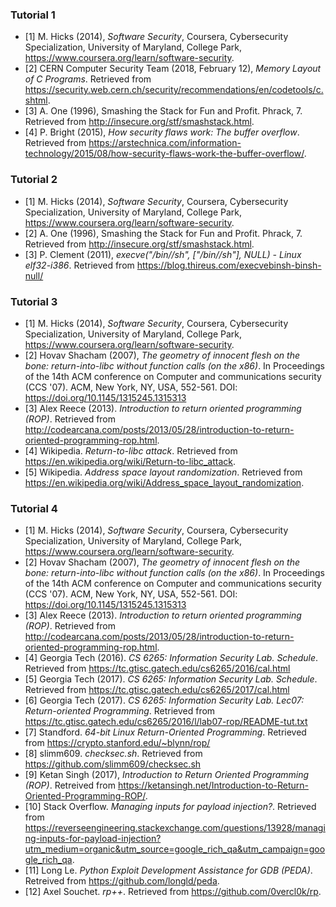 ### Tutorial 1

- [1] M. Hicks (2014), *Software Security*, Coursera, Cybersecurity Specialization, University of Maryland, College Park, <https://www.coursera.org/learn/software-security>.
- [2] CERN Computer Security Team (2018, February 12), *Memory Layout of C Programs*. Retrieved from https://security.web.cern.ch/security/recommendations/en/codetools/c.shtml.
- [3] A. One (1996), Smashing the Stack for Fun and Profit. Phrack, 7. Retrieved from http://insecure.org/stf/smashstack.html.
- [4] P. Bright (2015), *How security flaws work: The buffer overflow*. Retrieved from https://arstechnica.com/information-technology/2015/08/how-security-flaws-work-the-buffer-overflow/.

### Tutorial 2

- [1] M. Hicks (2014), *Software Security*, Coursera, Cybersecurity Specialization, University of Maryland, College Park, <https://www.coursera.org/learn/software-security>.
- [2] A. One (1996), Smashing the Stack for Fun and Profit. Phrack, 7. Retrieved from http://insecure.org/stf/smashstack.html.
- [3] P. Clement (2011), *execve("/bin//sh", ["/bin//sh"], NULL) - Linux elf32-i386*. Retrieved from https://blog.thireus.com/execvebinsh-binsh-null/

### Tutorial 3

- [1] M. Hicks (2014), *Software Security*, Coursera, Cybersecurity Specialization, University of Maryland, College Park, <https://www.coursera.org/learn/software-security>.
- [2] Hovav Shacham (2007), *The geometry of innocent flesh on the bone: return-into-libc without function calls (on the x86)*. In Proceedings of the 14th ACM conference on Computer and communications security (CCS '07). ACM, New York, NY, USA, 552-561. DOI: https://doi.org/10.1145/1315245.1315313
- [3] Alex Reece (2013). *Introduction to return oriented programming (ROP)*. Retrieved from http://codearcana.com/posts/2013/05/28/introduction-to-return-oriented-programming-rop.html.
- [4] Wikipedia. *Return-to-libc attack*. Retrieved from https://en.wikipedia.org/wiki/Return-to-libc_attack.
- [5] Wikipedia. *Address space layout randomization*. Retrieved from https://en.wikipedia.org/wiki/Address_space_layout_randomization.

### Tutorial 4
- [1] M. Hicks (2014), *Software Security*, Coursera, Cybersecurity Specialization, University of Maryland, College Park, <https://www.coursera.org/learn/software-security>.
- [2] Hovav Shacham (2007), *The geometry of innocent flesh on the bone: return-into-libc without function calls (on the x86)*. In Proceedings of the 14th ACM conference on Computer and communications security (CCS '07). ACM, New York, NY, USA, 552-561. DOI: https://doi.org/10.1145/1315245.1315313
- [3] Alex Reece (2013). *Introduction to return oriented programming (ROP)*. Retrieved from http://codearcana.com/posts/2013/05/28/introduction-to-return-oriented-programming-rop.html.
- [4] Georgia Tech (2016). *CS 6265: Information Security Lab. Schedule*. Retrieved from https://tc.gtisc.gatech.edu/cs6265/2016/cal.html
- [5] Georgia Tech (2017). *CS 6265: Information Security Lab. Schedule*. Retrieved from https://tc.gtisc.gatech.edu/cs6265/2017/cal.html
- [6] Georgia Tech (2017). *CS 6265: Information Security Lab. Lec07: Return-oriented Programming*. Retrieved from https://tc.gtisc.gatech.edu/cs6265/2016/l/lab07-rop/README-tut.txt
- [7] Standford. *64-bit Linux Return-Oriented Programming*. Retrieved from https://crypto.stanford.edu/~blynn/rop/
- [8] slimm609. *checksec.sh*. Retrieved from https://github.com/slimm609/checksec.sh
- [9] Ketan Singh (2017), *Introduction to Return Oriented Programming (ROP)*. Retreived from https://ketansingh.net/Introduction-to-Return-Oriented-Programming-ROP/.
- [10] Stack Overflow. *Managing inputs for payload injection?*. Retrieved from https://reverseengineering.stackexchange.com/questions/13928/managing-inputs-for-payload-injection?utm_medium=organic&utm_source=google_rich_qa&utm_campaign=google_rich_qa.
- [11] Long Le. *Python Exploit Development Assistance for GDB (PEDA)*. Retreived from https://github.com/longld/peda.
- [12] Axel Souchet. *rp++*. Retrieved from https://github.com/0vercl0k/rp.
